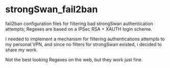 # strongSwan_fail2ban
fail2ban configuration files for filtering bad strongSwan authentication attempts; Regexes are based on a IPSec RSA + XAUTH login scheme.

I needed to implement a mechanism for filtering authentications attempts to my personal VPN, and since no filters for strongSwan existed, i decided to share my work.

Not the best looking Regexes on the web, but they work just fine.
